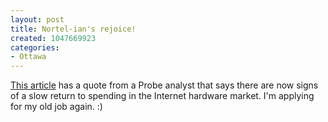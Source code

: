 ```yaml
--- 
layout: post
title: Nortel-ian's rejoice!
created: 1047669923
categories: 
- Ottawa
---
```

<a href="http://www.siliconstrategies.com/story/OEG20030314S0020">This article</a> has a quote from a Probe analyst that says there are now signs of a slow return to spending in the Internet hardware market.  I'm applying for my old job again. :)
